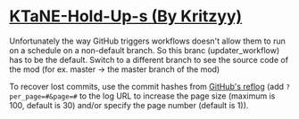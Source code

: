 # [KTaNE-Hold-Up-s (By Kritzyy)](https://github.com/Kritzyy/KTaNE-Hold-Up-s)

Unfortunately the way GitHub triggers workflows doesn't allow them to run on a schedule on a non-default branch. So this branc (updater_workflow) has to be the default. Switch to a different branch to see the source code of the mod (for ex. master -> the master branch of the mod)

To recover lost commits, use the commit hashes from [GitHub's reflog](https://api.github.com/repos/KtaneModules/KTaNE-Hold-Up-s-Kritzyy/events) (add `?per_page=#&page=#` to the log URL to increase the page size (maximum is 100, default is 30) and/or specify the page number (default is 1)).
